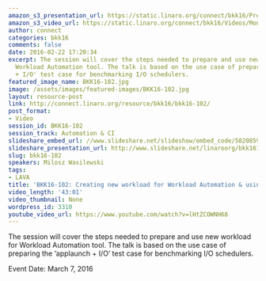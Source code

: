 ```yaml
---
amazon_s3_presentation_url: https://static.linaro.org/connect/bkk16/Presentations/Monday/BKK16-102.pdf
amazon_s3_video_url: https://static.linaro.org/connect/bkk16/Videos/Monday/BKK16-102%20Creating%20new%20workload%20for%20Workload%20Automation%20%26%20using%20WA%20with%20LAVA.mp4
author: connect
categories: bkk16
comments: false
date: 2016-02-22 17:20:34
excerpt: The session will cover the steps needed to prepare and use new workload for
  Workload Automation tool. The talk is based on the use case of preparing the ‘applaunch
  + I/O' test case for benchmarking I/O schedulers.
featured_image_name: BKK16-102.jpg
image: /assets/images/featured-images/BKK16-102.jpg
layout: resource-post
link: http://connect.linaro.org/resource/bkk16/bkk16-102/
post_format:
- Video
session_id: BKK16-102
session_track: Automation & CI
slideshare_embed_url: //www.slideshare.net/slideshow/embed_code/58208591
slideshare_presentation_url: http://www.slideshare.net/linaroorg/bkk16102-creating-new-workload-for-workload-automation-using-wa-with-lava
slug: bkk16-102
speakers: Milosz Wasilewski
tags:
- LAVA
title: 'BKK16-102: Creating new workload for Workload Automation & using WA with LAVA'
video_length: '43:01'
video_thumbnail: None
wordpress_id: 3310
youtube_video_url: https://www.youtube.com/watch?v=lHtZCOWNH68
---
```


The session will cover the steps needed to prepare and use new workload for Workload Automation tool. The talk is based on the use case of preparing the ‘applaunch + I/O’ test case for benchmarking I/O schedulers.

Event Date: March 7, 2016